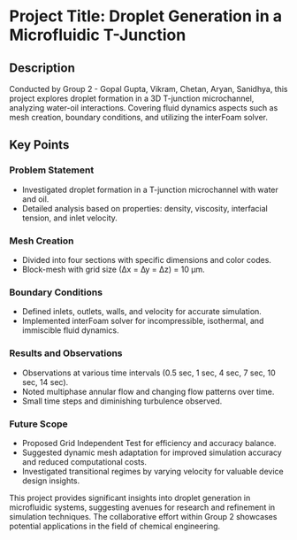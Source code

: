 # Project Title: Droplet Generation in a Microfluidic T-Junction

## Description
Conducted by Group 2 - Gopal Gupta, Vikram, Chetan, Aryan, Sanidhya, this project explores droplet formation in a 3D T-junction microchannel, analyzing water-oil interactions. Covering fluid dynamics aspects such as mesh creation, boundary conditions, and utilizing the interFoam solver.

## Key Points

### Problem Statement
- Investigated droplet formation in a T-junction microchannel with water and oil.
- Detailed analysis based on properties: density, viscosity, interfacial tension, and inlet velocity.

### Mesh Creation
- Divided into four sections with specific dimensions and color codes.
- Block-mesh with grid size (∆x = ∆y = ∆z) = 10 µm.

### Boundary Conditions
- Defined inlets, outlets, walls, and velocity for accurate simulation.
- Implemented interFoam solver for incompressible, isothermal, and immiscible fluid dynamics.

### Results and Observations
- Observations at various time intervals (0.5 sec, 1 sec, 4 sec, 7 sec, 10 sec, 14 sec).
- Noted multiphase annular flow and changing flow patterns over time.
- Small time steps and diminishing turbulence observed.

### Future Scope
- Proposed Grid Independent Test for efficiency and accuracy balance.
- Suggested dynamic mesh adaptation for improved simulation accuracy and reduced computational costs.
- Investigated transitional regimes by varying velocity for valuable device design insights.

This project provides significant insights into droplet generation in microfluidic systems, suggesting avenues for research and refinement in simulation techniques. The collaborative effort within Group 2 showcases potential applications in the field of chemical engineering.
